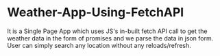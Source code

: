 # Weather-App-Using-FetchAPI

It is a Single Page App which uses JS's in-built fetch API call to get the weather data in the form of promises and we parse the data in json form. User can simply search any location without any reloads/refresh.
